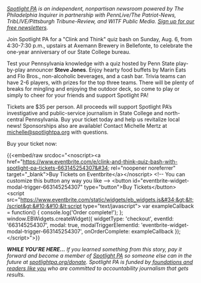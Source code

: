 <a href="https://www.spotlightpa.org/"><em>Spotlight PA</em></a><em> is an independent, nonpartisan newsroom powered by The Philadelphia Inquirer in partnership with PennLive/The Patriot-News, TribLIVE/Pittsburgh Tribune-Review, and WITF Public Media. </em><a href="https://www.spotlightpa.org/newsletters"><em>Sign up for our free newsletters</em></a><em>.</em>

Join Spotlight PA for a &#34;Clink and Think&#34; quiz bash on Sunday, Aug. 6, from 4:30-7:30 p.m., upstairs at Axemann Brewery in Bellefonte, to celebrate the one-year anniversary of our State College bureau.

Test your Pennsylvania knowledge with a quiz hosted by Penn State play-by-play announcer <strong>Steve Jones</strong>. Enjoy hearty food buffets by Marin Eats and Flo Bros., non-alcoholic beverages, and a cash bar. Trivia teams can have 2-6 players, with prizes for the top three teams. There will be plenty of breaks for mingling and enjoying the outdoor deck, so come to play or simply to cheer for your friends and support Spotlight PA!

Tickets are $35 per person. All proceeds will support Spotlight PA’s investigative and public-service journalism in State College and north-central Pennsylvania. Buy your ticket today and help us revitalize local news! Sponsorships also are available! Contact Michelle Mertz at <a href="mailto:michelle@spotlightpa.org">michelle@spotlightpa.org</a> with questions.

Buy your ticket now:

{{<embed/raw srcdoc="&lt;noscript&gt;&lt;a href=&#34;https://www.eventbrite.com/e/clink-and-think-quiz-bash-with-spotlight-pa-tickets-663145254307&#34; rel=&#34;noopener noreferrer&#34; target=&#34;_blank&#34;&gt;Buy Tickets on Eventbrite&lt;/a&gt;&lt;/noscript&gt;&#10;&lt;!-- You can customize this button any way you like --&gt;&#10;&lt;button id=&#34;eventbrite-widget-modal-trigger-663145254307&#34; type=&#34;button&#34;&gt;Buy Tickets&lt;/button&gt;&#10;&#10;&lt;script src=&#34;https://www.eventbrite.com/static/widgets/eb_widgets.js&#34;&gt;&lt;/script&gt;&#10;&#10;&lt;script type=&#34;text/javascript&#34;&gt;&#10;    var exampleCallback = function() {&#10;        console.log(&#39;Order complete!&#39;);&#10;    };&#10;&#10;    window.EBWidgets.createWidget({&#10;        widgetType: &#39;checkout&#39;,&#10;        eventId: &#39;663145254307&#39;,&#10;        modal: true,&#10;        modalTriggerElementId: &#39;eventbrite-widget-modal-trigger-663145254307&#39;,&#10;        onOrderComplete: exampleCallback&#10;    });&#10;&lt;/script&gt;">}}

<strong><em>WHILE YOU’RE HERE…</em></strong><em> If you learned something from this story, pay it forward and become a member of </em><a href="https://www.spotlightpa.org/"><em>Spotlight PA</em></a><em> so someone else can in the future at </em><a href="https://www.spotlightpa.org/donate/"><em>spotlightpa.org/donate</em></a><em>. Spotlight PA is funded by</em><a href="https://www.spotlightpa.org/support"><em> foundations and readers like you</em></a><em> who are committed to accountability journalism that gets results.</em>
